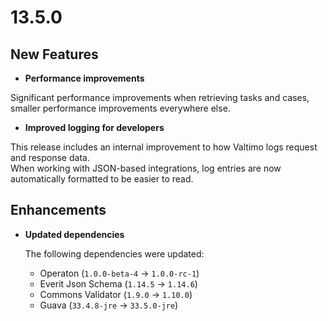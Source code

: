 # 13.5.0

## New Features

* **Performance improvements**

Significant performance improvements when retrieving tasks and cases, smaller performance improvements everywhere else.

* **Improved logging for developers**

This release includes an internal improvement to how Valtimo logs request and response data.  
When working with JSON-based integrations, log entries are now automatically formatted to be easier to read.

## Enhancements

* **Updated dependencies**

  The following dependencies were updated:
  * Operaton (`1.0.0-beta-4` &rarr; `1.0.0-rc-1`)
  * Everit Json Schema (`1.14.5` &rarr; `1.14.6`)
  * Commons Validator (`1.9.0` &rarr; `1.10.0`)
  * Guava (`33.4.8-jre` &rarr; `33.5.0-jre`)
